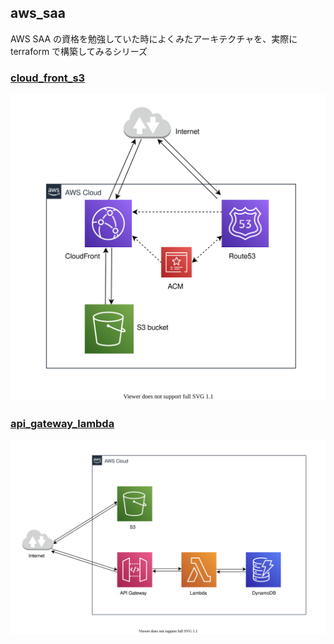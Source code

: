 ## aws_saa

AWS SAA の資格を勉強していた時によくみたアーキテクチャを、実際に terraform で構築してみるシリーズ

### [cloud_front_s3](./cloud_front_s3/)

![](./cloud_front_s3/docs/cf_s3.svg)

### [api_gateway_lambda](./api_gateway_lambda/)

![](./api_gateway_lambda/docs/architecture.svg)
